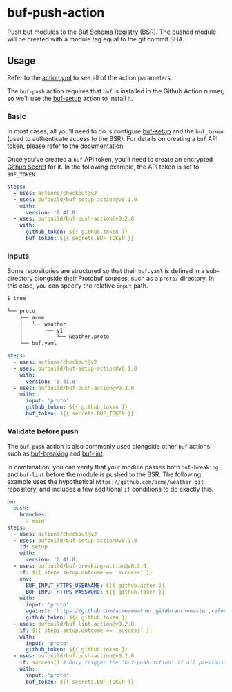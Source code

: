 # buf-push-action

Push [buf](https://github.com/bufbuild/buf) modules to the
[Buf Schema Registry](https://buf.build) (BSR). The pushed
module will be created with a module tag equal to the git
commit SHA.

## Usage

Refer to the [action.yml](https://github.com/bufbuild/buf-push-action/blob/master/action.yml)
to see all of the action parameters.

The `buf-push` action requires that `buf` is installed in the Github Action
runner, so we'll use the [buf-setup][1] action to install it.

### Basic

In most cases, all you'll need to do is configure [buf-setup][1] and the
`buf_token` (used to authenticate access to the BSR). For details on
creating a `buf` API token, please refer to the
[documentation](https://beta.docs.buf.build/authentication#create-an-api-token).

Once you've created a `buf` API token, you'll need to create an encrypted
[Github Secret](https://docs.github.com/en/actions/reference/encrypted-secrets)
for it. In the following example, the API token is set to `BUF_TOKEN`.

```yaml
steps:
  - uses: actions/checkout@v2
  - uses: bufbuild/buf-setup-action@v0.1.0
    with:
      version: '0.41.0'
  - uses: bufbuild/buf-push-action@v0.2.0
    with:
      github_token: ${{ github.token }}
      buf_token: ${{ secrets.BUF_TOKEN }}
```

### Inputs

Some repositories are structured so that their `buf.yaml` is defined
in a sub-directory alongside their Protobuf sources, such as a `proto/`
directory. In this case, you can specify the relative `input` path.

```sh
$ tree
.
└── proto
    ├── acme
    │   └── weather
    │       └── v1
    │           └── weather.proto
    └── buf.yaml
```

```yaml
steps:
  - uses: actions/checkout@v2
  - uses: bufbuild/buf-setup-action@v0.1.0
    with:
      version: '0.41.0'
  - uses: bufbuild/buf-push-action@v0.2.0
    with:
      input: 'proto'
      github_token: ${{ github.token }}
      buf_token: ${{ secrets.BUF_TOKEN }}
```

### Validate before push

The `buf-push` action is also commonly used alongside other `buf` actions,
such as [buf-breaking][2] and [buf-lint][3].

In combination, you can verify that your module passes both `buf-breaking`
and `buf-lint` before the module is pushed to the BSR. The following example
uses the hypothetical `https://github.com/acme/weather.git` repository,
and includes a few additional `if` conditions to do exactly this.

```yaml
on:
  push:
    branches:
      - main
steps:
  - uses: actions/checkout@v2
  - uses: bufbuild/buf-setup-action@v0.1.0
    id: setup
    with:
      version: '0.41.0'
  - uses: bufbuild/buf-breaking-action@v0.2.0
    if: ${{ steps.setup.outcome == 'success' }}
    env:
      BUF_INPUT_HTTPS_USERNAME: ${{ github.actor }}
      BUF_INPUT_HTTPS_PASSWORD: ${{ github.token }}
    with:
      input: 'proto'
      against: 'https://github.com/acme/weather.git#branch=master,ref=HEAD~1,subdir=proto'
      github_token: ${{ github.token }}
  - uses: bufbuild/buf-lint-action@v0.2.0
    if: ${{ steps.setup.outcome == 'success' }}
    with:
      input: 'proto'
      github_token: ${{ github.token }}
  - uses: bufbuild/buf-push-action@v0.2.0
    if: success() # Only trigger the 'buf-push-action' if all previous steps succeed.
    with:
      input: 'proto'
      buf_token: ${{ secrets.BUF_TOKEN }}
```

  [1]: https://github.com/marketplace/actions/buf-setup
  [2]: https://github.com/marketplace/actions/buf-breaking
  [3]: https://github.com/marketplace/actions/buf-lint
